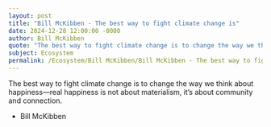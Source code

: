 ```yaml
---
layout: post
title: "Bill McKibben - The best way to fight climate change is"
date: 2024-12-28 12:00:00 -0000
author: Bill McKibben
quote: "The best way to fight climate change is to change the way we think about happiness—real happiness is not about materialism, it’s about community and connection."
subject: Ecosystem
permalink: /Ecosystem/Bill McKibben/Bill McKibben - The best way to fight climate change is
---
```


The best way to fight climate change is to change the way we think about happiness—real happiness is not about materialism, it’s about community and connection.

- Bill McKibben
